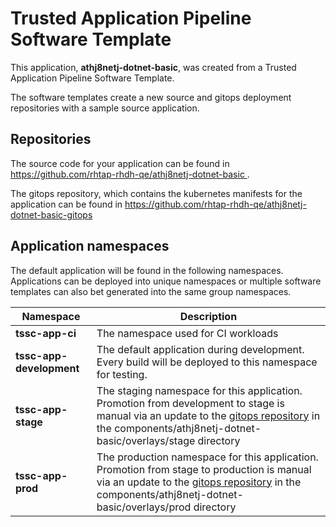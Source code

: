 # Trusted Application Pipeline Software Template

This application, **athj8netj-dotnet-basic**, was created from a Trusted Application Pipeline Software Template.

The software templates create a new source and gitops deployment repositories with a sample source application. 

## Repositories

The source code for your application can be found in [https://github.com/rhtap-rhdh-qe/athj8netj-dotnet-basic ](https://github.com/rhtap-rhdh-qe/athj8netj-dotnet-basic ).
 
The gitops repository, which contains the kubernetes manifests for the application can be found in 
[https://github.com/rhtap-rhdh-qe/athj8netj-dotnet-basic-gitops ](https://github.com/rhtap-rhdh-qe/athj8netj-dotnet-basic-gitops ) 

## Application namespaces 

The default application will be found in the following namespaces. Applications can be deployed into unique namespaces or multiple software templates can also bet generated into the same group namespaces.  

|  Namespace   |  Description   |  
| -------- | -------- |
| **tssc-app-ci** | The namespace used for CI workloads |
| **tssc-app-development** | The default application during development. Every build will be deployed to this namespace for testing. |
| **tssc-app-stage** | The staging namespace for this application. Promotion from development to stage is manual via an update to the [gitops repository](https://github.com/rhtap-rhdh-qe/athj8netj-dotnet-basic-gitops ) in the components/athj8netj-dotnet-basic/overlays/stage directory |
| **tssc-app-prod** | The production namespace for this application. Promotion from stage to production is manual via an update to the [gitops repository](https://github.com/rhtap-rhdh-qe/athj8netj-dotnet-basic-gitops ) in the components/athj8netj-dotnet-basic/overlays/prod directory |